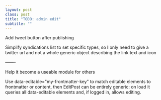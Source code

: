 ```yaml
---
layout: post
class: post
title: "TODO: admin edit"
subtitle: ""
---
```


Add tweet button after publishing

Simplify syndications list to set specific types, so I only need to give a twitter url and not a whole generic object describing the link text and icon

——-

Help it become a useable module for others

Use data-editable="my-frontmatter-key" to match editable elements to frontmatter or content, then EditPost can be entirely generic: on load it queries all data-editable elements and, if logged in, allows editing.
